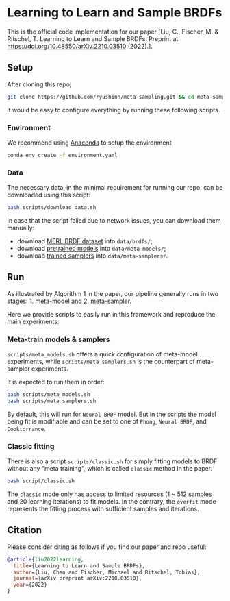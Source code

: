 # Learning to Learn and Sample BRDFs

This is the official code implementation for our paper [Liu, C., Fischer, M. & Ritschel, T. Learning to Learn and Sample BRDFs. Preprint at <https://doi.org/10.48550/arXiv.2210.03510> (2022).].

## Setup

After cloning this repo,

```bash
git clone https://github.com/ryushinn/meta-sampling.git && cd meta-sampling/
```

it would be easy to configure everything by running these following scripts.

### Environment

We recommend using [Anaconda](https://www.anaconda.com/) to setup the environment

```bash
conda env create -f environment.yaml
```

### Data

The necessary data, in the minimal requirement for running our repo, can be downloaded using this script:

```bash
bash scripts/download_data.sh
```

In case that the script failed due to network issues, you can download them manually:

- download [MERL BRDF dataset](https://www.dropbox.com/sh/yjt3bczfy52gb7o/AADvG_FhncJL59HgGOKxbE7Ya/brdfs) into `data/brdfs/`;
- download [pretrained models](https://drive.google.com/file/d/1AkHjQhPSo7QDTBaPhrI9uHdP2s_u7QYo/view?usp=share_link) into `data/meta-models/`;
- download [trained samplers](https://drive.google.com/file/d/1NQ_ZVF5dQnFdFALKlipkYbNRj_MQwa3P/view?usp=share_link) into `data/meta-samplers/`.

## Run

As illustrated by Algorithm 1 in the paper, our pipeline generally runs in two stages: 1. meta-model and 2. meta-sampler.

Here we provide scripts to easily run in this framework and reproduce the main experiments.

### Meta-train models & samplers

`scripts/meta_models.sh` offers a quick configuration of meta-model experiments, while `scripts/meta_samplers.sh` is the counterpart of meta-sampler experiments.

It is expected to run them in order:

```bash
bash scripts/meta_models.sh
bash scripts/meta_samplers.sh
```

By default, this will run for `Neural BRDF` model. But in the scripts the model being fit is modifiable and can be set to one of `Phong`, `Neural BRDF`, and `Cooktorrance`.

### Classic fitting

There is also a script `scripts/classic.sh` for simply fitting models to BRDF without any "meta training", which is called `classic` method in the paper.

```bash
bash script/classic.sh
```

The `classic` mode only has access to limited resources (1 \~ 512 samples and 20 learning iterations) to fit models.
In the contrary, the `overfit` mode represents the fitting process with sufficient samples and iterations.

## Citation

Please consider citing as follows if you find our paper and repo useful:

```bibtex
@article{liu2022learning,
  title={Learning to Learn and Sample BRDFs},
  author={Liu, Chen and Fischer, Michael and Ritschel, Tobias},
  journal={arXiv preprint arXiv:2210.03510},
  year={2022}
}
```
